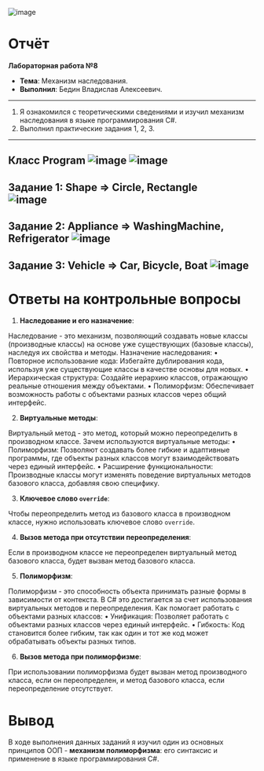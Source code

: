 ![image](https://github.com/user-attachments/assets/3dfd8cff-2bf3-4bd2-9176-c3d6e1b68c79)

# **Отчёт**

**Лабораторная работа №8**

- **Тема**: Механизм наследования.
- **Выполнил**: Бедин Владислав Алексеевич.
---
1.	Я ознакомился с теоретическими сведениями и изучил механизм наследования в языке программирования C#.
2.	Выполнил практические задания 1, 2, 3.
---
Класс Program
![image](https://github.com/user-attachments/assets/ea2e0290-57c6-459f-8b95-a1ff2be8253a)
![image](https://github.com/user-attachments/assets/ebee167e-55d7-433e-bb21-71af333f9a87)
---
Задание 1: Shape => Circle, Rectangle<br>
![image](https://github.com/user-attachments/assets/d40c662a-4a80-4167-9bde-1c260b562635)
---
Задание 2: Appliance => WashingMachine, Refrigerator
![image](https://github.com/user-attachments/assets/fe16a305-638c-485d-b259-cb2c71721ee8)
---
Задание 3: Vehicle => Car, Bicycle, Boat
![image](https://github.com/user-attachments/assets/72aabc69-d2de-4b2e-9771-cce0d1e466fa)
---

# Ответы на контрольные вопросы

1. **Наследование и его назначение**:

Наследование - это механизм, позволяющий создавать новые классы (производные классы) на основе уже существующих (базовые классы), наследуя их свойства и методы.
Назначение наследования:
• Повторное использование кода: Избегайте дублирования кода, используя уже существующие классы в качестве основы для новых.
• Иерархическая структура: Создайте иерархию классов, отражающую реальные отношения между объектами.
• Полиморфизм: Обеспечивает возможность работы с объектами разных классов через общий интерфейс.

2. **Виртуальные методы**:

Виртуальный метод - это метод, который можно переопределить в производном классе. 
Зачем используются виртуальные методы:
• Полиморфизм: Позволяют создавать более гибкие и адаптивные программы, где объекты разных классов могут взаимодействовать через единый интерфейс.
• Расширение функциональности: Производные классы могут изменять поведение виртуальных методов базового класса, добавляя свою специфику.

3. **Ключевое слово `override`**:

Чтобы переопределить метод из базового класса в производном классе, нужно использовать ключевое слово `override`.

4. **Вызов метода при отсутствии переопределения**:

Если в производном классе не переопределен виртуальный метод базового класса, будет вызван метод базового класса. 

5. **Полиморфизм**:

Полиморфизм - это способность объекта принимать разные формы в зависимости от контекста. В C# это достигается за счет использования виртуальных методов и переопределения.
Как помогает работать с объектами разных классов:
• Унификация: Позволяет работать с объектами разных классов через единый интерфейс.
• Гибкость: Код становится более гибким, так как один и тот же код может обрабатывать объекты разных типов.

6. **Вызов метода при полиморфизме**:

При использовании полиморфизма будет вызван метод производного класса, если он переопределен, и метод базового класса, если переопределение отсутствует.

# Вывод
В ходе выполнения данных заданий я изучил один из основных принципов ООП - **механизм полиморфизма**: его синтаксис и применение в языке программирования C#.
